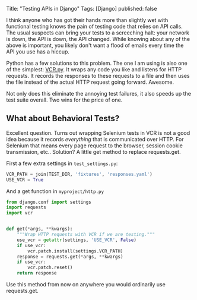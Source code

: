 Title: "Testing APIs in Django"
Tags: [Django]
published: false

I think anyone who has got their hands more than slightly wet with functional testing knows the pain of testing code that relies on API calls.  The usual suspects can bring your tests to a screeching halt: your network is down, the API is down, the API changed.  While knowing about any of the above is important, you likely don't want a flood of emails every time the API you use has a hiccup.

Python has a few solutions to this problem.  The one I am using is also one of the simplest: [VCR.py][].  It wraps any code you like and listens for HTTP requests.  It records the responses to these requests to a file and then uses the file instead of the actual HTTP request going forward.  Awesome.

Not only does this eliminate the annoying test failures, it also speeds up the test suite overall.  Two wins for the price of one.

## What about Behavioral Tests?

Excellent question.  Turns out wrapping Selenium tests in VCR is not a good idea because it records _everything_ that is communicated over HTTP.  For Selenium that means every page request to the browser, session cookie transmission, etc..  Solution?  A little get method to replace requests.get.

First a few extra settings in ``test_settings.py``:

```python
VCR_PATH = join(TEST_DIR, 'fixtures', 'responses.yaml')
USE_VCR = True
```

And a get function in ``myproject/http.py``

```python
from django.conf import settings
import requests
import vcr


def get(*args, **kwargs):
    """Wrap HTTP requests with VCR if we are testing."""
    use_vcr = getattr(settings, 'USE_VCR', False)
    if use_vcr:
        vcr.patch.install(settings.VCR_PATH)
    response = requests.get(*args, **kwargs)
    if use_vcr:
        vcr.patch.reset()
    return response
```

Use this method from now on anywhere you would ordinarily use requests.get.

[VCR.py]: https://github.com/kevin1024/vcrpy
